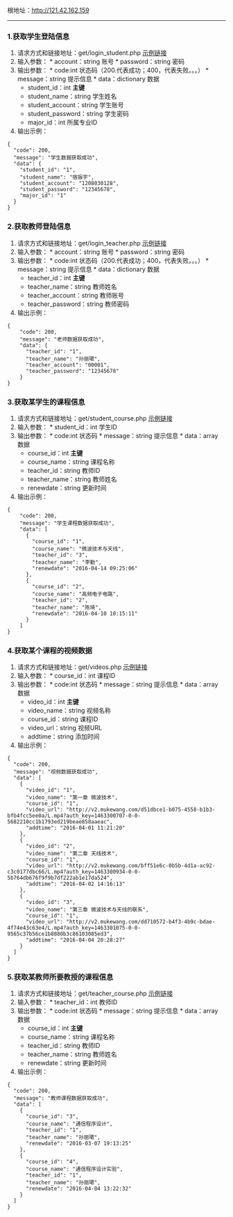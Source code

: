 根地址：http://121.42.162.159
***
### 1.获取学生登陆信息
  1. 请求方式和链接地址：get/login_student.php [示例链接](http://121.42.162.159/login_student.php?account=1208030128&password=12345678)
  2. 输入参数：
    * account：string 账号
    * password：string 密码
  3. 输出参数：
    * code:int 状态码（200.代表成功；400，代表失败。。。）
  	* message：string 提示信息
  	* data：dictionary 数据
      * student_id：int **主键**
      * student_name：string 学生姓名
      * student_account：string 学生账号
      * student_password：string 学生密码
      * major_id：int 所属专业ID
  4. 输出示例：
```
{
  "code": 200,
  "message": "学生数据获取成功",
  "data": {
    "student_id": "1",
    "student_name": "宿振宇",
    "student_account": "1208030128",
    "student_password": "12345678",
    "major_id": "1"
  }
}
```

### 2.获取教师登陆信息
  1. 请求方式和链接地址：get/login_teacher.php [示例链接](http://121.42.162.159/login_teacher.php?account=00001&password=12345678)
  2. 输入参数：
    * account：string 账号
    * password：string 密码
  3. 输出参数：
    * code:int 状态码（200.代表成功；400，代表失败。。。）
    * message：string 提示信息
    * data：dictionary 数据
      * teacher_id：int **主键**
      * teacher_name：string 教师姓名
      * teacher_account：string 教师账号
      * teacher_password：string 教师密码
  4. 输出示例：
```
{
	"code": 200,
	"message": "老师数据获取成功",
	"data": {
	  "teacher_id": "1",
	  "teacher_name": "孙丽珺",
	  "teacher_account": "00001",
	  "teacher_password": "12345678"
	}
}
```

### 3.获取某学生的课程信息
  1. 请求方式和链接地址：get/student_course.php [示例链接](http://121.42.162.159/student_course.php?student_id=1)
  2. 输入参数：
    * student_id：int 学生ID
  3. 输出参数：
    * code:int 状态码
    * message：string 提示信息
    * data：array 数据
      * course_id：int **主键**
      * course_name：string 课程名称
      * teacher_id：string 教师ID
      * teacher_name：string 教师姓名
      * renewdate：string 更新时间
  4. 输出示例：
```
{
	"code": 200,
	"message": "学生课程数据获取成功",
	"data": [
	  {
	    "course_id": "1",
	    "course_name": "微波技术与天线",
	    "teacher_id": "3",
	    "teacher_name": "李勤",
	    "renewdate": "2016-04-14 09:25:06"
	  },
	  {
	    "course_id": "2",
	    "course_name": "高频电子电路",
	    "teacher_id": "2",
	    "teacher_name": "陈琦",
	    "renewdate": "2016-04-10 10:15:11"
	  }
	]
}
```

### 4.获取某个课程的视频数据
  1. 请求方式和链接地址：get/videos.php [示例链接](http://121.42.162.159/videos.php?course_id=1)
  2. 输入参数：
    * course_id：int 课程ID
  3. 输出参数：
    * code:int 状态码
    * message：string 提示信息
    * data：array 数据
      * video_id：int **主键**
      * video_name：string 视频名称
      * course_id：string 课程ID
      * video_url：string 视频URL
      * addtime：string 添加时间
  4. 输出示例：
```
{
  "code": 200,
  "message": "视频数据获取成功",
  "data": [
    {
      "video_id": "1",
      "video_name": "第一章 微波技术",
      "course_id": "1",
      "video_url": "http://v2.mukewang.com/d51dbce1-b075-4558-b1b3-bfb4fcc5ee0a/L.mp4?auth_key=1463300707-0-0-5682210cc1b1793ed219beae858aaeac",
      "addtime": "2016-04-01 11:21:20"
    },
    {
      "video_id": "2",
      "video_name": "第二章 天线技术",
      "course_id": "1",
      "video_url": "http://v2.mukewang.com/bff51e6c-0b5b-4d1a-ac92-c3c0177dbc66/L.mp4?auth_key=1463300934-0-0-5b764db676f9f9b7df222ab1e17da524",
      "addtime": "2016-04-02 14:16:13"
    },
    {
      "video_id": "3",
      "video_name": "第三章 微波技术与天线的联系",
      "course_id": "1",
      "video_url": "http://v2.mukewang.com/dd710572-b4f3-4b9c-bdae-4f74e43c63e4/L.mp4?auth_key=1463301075-0-0-9565c37b56ce1b8880b3c86103085ed3",
      "addtime": "2016-04-04 20:28:27"
    }
  ]
}
```

### 5.获取某教师所要教授的课程信息
  1. 请求方式和链接地址：get/teacher_course.php [示例链接](http://121.42.162.159/teacher_course.php?teacher_id=1)
  2. 输入参数：
    * teacher_id：int 教师ID
  3. 输出参数：
    * code:int 状态码
    * message：string 提示信息
    * data：array 数据
      * course_id：int **主键**
      * course_name：string 课程名称
      * teacher_id：string 教师ID
      * teacher_name：string 教师姓名
      * renewdate：string 更新时间
  4. 输出示例：
```
{
  "code": 200,
  "message": "教师课程数据获取成功",
  "data": [
    {
      "course_id": "3",
      "course_name": "通信程序设计",
      "teacher_id": "1",
      "teacher_name": "孙丽珺",
      "renewdate": "2016-03-07 19:13:25"
    },
    {
      "course_id": "4",
      "course_name": "通信程序设计实验",
      "teacher_id": "1",
      "teacher_name": "孙丽珺",
      "renewdate": "2016-04-04 13:22:32"
    }
  ]
}
```
